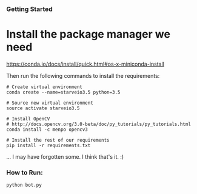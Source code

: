 ### Getting Started

# Install the package manager we need
https://conda.io/docs/install/quick.html#os-x-miniconda-install

Then run the following commands to install the requirements:

```
# Create virtual environment
conda create --name=starveio3.5 python=3.5

# Source new virtual environment
source activate starveio3.5

# Install OpenCV
# http://docs.opencv.org/3.0-beta/doc/py_tutorials/py_tutorials.html
conda install -c menpo opencv3

# Install the rest of our requirements
pip install -r requirements.txt
```

... I may have forgotten some. I think that's it. :)

### How to Run:

```
python bot.py
```
